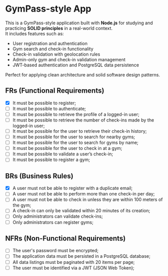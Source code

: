 # GymPass-style App

This is a GymPass-style application built with **Node.js** for studying and practicing **SOLID principles** in a real-world context.  
It includes features such as:

- User registration and authentication
- Gym search and check-in functionality
- Check-in validation with geolocation rules
- Admin-only gym and check-in validation management
- JWT-based authentication and PostgreSQL data persistence

Perfect for applying clean architecture and solid software design patterns.

## FRs (Functional Requirements)

- [x] It must be possible to register;
- [ ] It must be possible to authenticate;
- [ ] It must be possible to retrieve the profile of a logged-in user;
- [ ] It must be possible to retrieve the number of check-ins made by the logged-in user;
- [ ] It must be possible for the user to retrieve their check-in history;
- [ ] It must be possible for the user to search for nearby gyms;
- [ ] It must be possible for the user to search for gyms by name;
- [ ] It must be possible for the user to check in at a gym;
- [ ] It must be possible to validate a user’s check-in;
- [ ] It must be possible to register a gym;

## BRs (Business Rules)

- [x] A user must not be able to register with a duplicate email;
- [ ] A user must not be able to perform more than one check-in per day;
- [ ] A user must not be able to check in unless they are within 100 meters of the gym;
- [ ] A check-in can only be validated within 20 minutes of its creation;
- [ ] Only administrators can validate check-ins;
- [ ] Only administrators can register gyms;

## NFRs (Non-Functional Requirements)

- [ ] The user's password must be encrypted;
- [ ] The application data must be persisted in a PostgreSQL database;
- [ ] All data listings must be paginated with 20 items per page;
- [ ] The user must be identified via a JWT (JSON Web Token);

